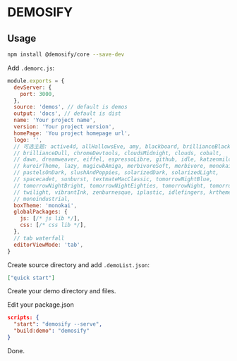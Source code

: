# DEMOSIFY

## Usage

```bash
npm install @demosify/core --save-dev
```

Add `.demorc.js`:

```js
module.exports = {
  devServer: {
    port: 3000,
  },
  source: 'demos', // default is demos
  output: 'docs', // default is dist
  name: 'Your project name',
  version: 'Your project version',
  homePage: 'You project homepage url',
  logo: '',
  // 可选主题: active4d, allHallowsEve, amy, blackboard, brillianceBlack,
  // brillianceDull, chromeDevtools, cloudsMidnight, clouds, cobalt,
  // dawn, dreamweaver, eiffel, espressoLibre, github, idle, katzenmilch,
  // kuroirTheme, lazy, magicwbAmiga, merbivoreSoft, merbivore, monokai,
  // pastelsOnDark, slushAndPoppies, solarizedDark, solarizedLight,
  // spacecadet, sunburst, textmateMacClassic, tomorrowNightBlue,
  // tomorrowNightBright, tomorrowNightEighties, tomorrowNight, tomorrow,
  // twilight, vibrantInk, zenburnesque, iplastic, idlefingers, krtheme,
  // monoindustrial,
  boxTheme: 'monokai',
  globalPackages: {
    js: [/* js lib */],
    css: [/* css lib */],
  },
  // tab waterfall
  editorViewMode: 'tab',
}
```

Create source directory and add `.demoList.json`:

```json
["quick start"]
```

Create your demo directory and files.

Edit your package.json

```json
scripts: {
  "start": "demosify --serve",
  "build:demo": "demosify"
}
```

Done.
